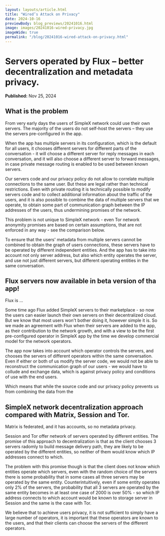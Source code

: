 ```yaml
---
layout: layouts/article.html
title: "Wired’s Attack on Privacy"
date: 2024-10-16
previewBody: blog_previews/20241016.html
image: images/20241016-wired-privacy.jpg
imageWide: true
permalink: "/blog/20241016-wired-attack-on-privacy.html"
---
```


# Servers operated by Flux – better decentralization and metadata privacy.

**Published:** Nov 25, 2024

## What is the problem

From very early days the users of SimpleX network could use their own servers. The majority of the users do not self-host the servers – they use the servers pre-configured in the app.

When the app has multiple servers in its configuration, which is the default for all users, it chooses different servers for different parts of the conversation - it will choose a different server for reply messages in each conversation, and it will also choose a different server to forward messages, in case private message routing is enabled to be used between known servers.

Our servers code and our privacy policy do not allow to correlate multiple connections to the same user. But these are legal rather than technical restrictions. Even with private routing it is technically possible to modify servers code and to collect additional information about the traffic of the users, and it is also possible to combine the data of multiple servers that we operate, to obtain some part of communication graph between the IP addresses of the users, thus undermining promises of the network.

This problem is not unique to SimpleX network - even Tor network anonymity promises are based on certain assumptions, that are not enforced in any way - see the comparison below.

To ensure that the users' metadata from multiple servers cannot be combined to obtain the graph of users connections, these servers have to be operated by different independent entities. And the app has to take into account not only server address, but also which entity operates the server, and use not just different servers, but different operating entities in the same conversation.

## Flux servers now available in beta version of tha app!

Flux is ...

Some time ago Flux added SimpleX servers to their marketplace - so now the users can easier launch their own servers on their decentralized cloud. But we know that most users won't bother doing it, however simple it is. So we made an agreement with Flux when their servers are added to the app, as their contribution to the network growth, and with a view to be the first pre-configured operator in SimpleX app by the time we develop commercial model for the network operators.

The app now takes into account which operator controls the servers, and chooses the servers of different operators within the same conversation. Even if either or both of us modify the server code, we would not be able to reconstruct the communication graph of our users - we would have to collude and exchange data, which is against privacy policy and conditions of use with the end users.

Which means that while the source code and our privacy policy prevents us from combining the data from the

## SimpleX network decentralization approach compared with Matrix, Session and Tor.

Matrix is federated, and it has accounts, so no metadata privacy.

Session and Tor offer network of servers operated by different entities. The promise of this approach to decentralization is that as the client chooses 3 servers radomly to build message delivery path, they are likely to be operated by the different entities, so neither of them would know which IP addresses connect to which.

The problem with this promise though is that the client does not know which entities operate which servers, even with the random choice of the servers there is some probability that in some cases all three servers may be operated by the same entity. Counterintuitively, even if some entity operates only 2% of the servers, the probability that all 3 servers are operated by the same entity becomes in at least one case of 2000 is over 50% - so which IP address connects to which account would be known to storage server in Session and the same is the case with Tor.

We believe that to achieve users privacy, it is not sufficient to simply have a large number of operators, it is important that these operators are known to the users, and that their clients can choose the servers of the different operators.